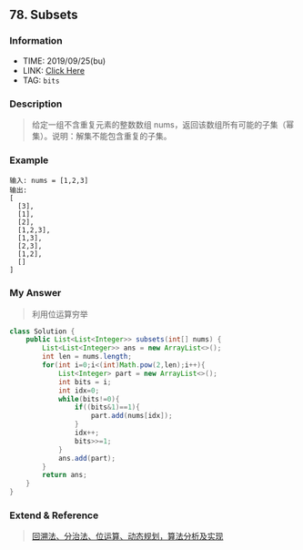 ## 78. Subsets

### Information
* TIME: 2019/09/25(bu)
* LINK: [Click Here](https://leetcode-cn.com/problems/subsets/)
* TAG: `bits`

### Description
> 给定一组不含重复元素的整数数组 nums，返回该数组所有可能的子集（幂集）。说明：解集不能包含重复的子集。

### Example
```text
输入: nums = [1,2,3]
输出:
[
  [3],
  [1],
  [2],
  [1,2,3],
  [1,3],
  [2,3],
  [1,2],
  []
]
```

### My Answer
> 利用位运算穷举
```java
class Solution {
    public List<List<Integer>> subsets(int[] nums) {
        List<List<Integer>> ans = new ArrayList<>();
        int len = nums.length;
        for(int i=0;i<(int)Math.pow(2,len);i++){
            List<Integer> part = new ArrayList<>();
            int bits = i;
            int idx=0;
            while(bits!=0){
                if((bits&1)==1){
                    part.add(nums[idx]);
                }
                idx++;
                bits>>=1;
            }
            ans.add(part);
        }
        return ans;
    }
}
```


### Extend & Reference
> [回溯法、分治法、位运算、动态规划，算法分析及实现](https://leetcode-cn.com/problems/subsets/solution/fen-zhi-fa-ji-qi-die-dai-xun-huan-shi-xian-he-di-g/)
